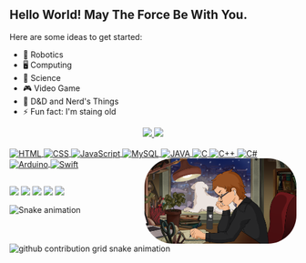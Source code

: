 <!--**MacMenez/MacMenez** is a ✨ _special_ ✨ repository because its `README.md` (this file) appears on your GitHub profile.-->

## Hello World! May The Force Be With You.

Here are some ideas to get started:
- 🦾 Robotics  
- 🖥️ Computing  
- 🔭 Science  
- 🎮 Video Game
- 💬 D&D and Nerd's Things
- ⚡ Fun fact: I'm staing old

<!-- GITHUB Stats | Mostra as tabelas com o resumo da conta -->
<div align="center">
  <a href="https://github.com/MacMenez">
    <!-- GitHub Stats -->
    <img height="180em" src="https://github-readme-stats.vercel.app/api?username=MacMenez&show_icons=true&theme=material-palenight&include_all_commits=true&count_private=true"/>
    <!-- Top Langs -->
    <img height="180em" src="https://github-readme-stats.vercel.app/api/top-langs/?username=MacMenez&layout=compact&langs_count=6&theme=material-palenight"/>

  <!-- Aplicação via Markdown | DOCUMENTAÇÃO: https://github.com/anuraghazra/github-readme-stats
    ![GitHub stats](https://github-readme-stats.vercel.app/api?username=MacMenez&show_icons=true)
    ![GitHub stats](https://github-readme-stats.vercel.app/api?username=MacMenez&show_icons=true&theme=NOME-DO-TEMA)

    ![Top Langs](https://github-readme-stats.vercel.app/api/top-langs/?username=MacMenez&layout=compact)
    ![Top Langs](https://github-readme-stats.vercel.app/api/top-langs/?username=MacMenez&layout=compact&langs_count=7&theme=material-palenight))
  -->
</div>

<!-- Linguagens de programação | DOCUMENTAÇÃO: https://devicon.dev/ -->
<div style="display: inline_block"><br>
  <!-- HTML -->
  <img  align="center" alt="HTML" height="50" width="60" src="https://cdn.jsdelivr.net/gh/devicons/devicon/icons/html5/html5-plain-wordmark.svg" />
  <!-- CSS -->
  <img  align="center" alt="CSS" height="50" width="60" src="https://cdn.jsdelivr.net/gh/devicons/devicon/icons/css3/css3-plain-wordmark.svg" />
  <!-- JavaScript -->
  <img  align="center" alt="JavaScript" height="50" width="60" src="https://cdn.jsdelivr.net/gh/devicons/devicon/icons/javascript/javascript-plain.svg" />
  <!-- MySQL -->
  <img  align="center" alt="MySQL" height="80" width="90" src="https://cdn.jsdelivr.net/gh/devicons/devicon/icons/mysql/mysql-original-wordmark.svg" />
  <!-- JAVA -->
  <img  align="center" alt="JAVA" height="50" width="70" src="https://cdn.jsdelivr.net/gh/devicons/devicon/icons/java/java-original-wordmark.svg" />
  <!-- C -->
  <img  align="center" alt="C" height="50" width="60" src="https://cdn.jsdelivr.net/gh/devicons/devicon/icons/c/c-plain.svg" />
  <!-- C++ -->
  <img  align="center" alt="C++" height="50" width="60" src="https://cdn.jsdelivr.net/gh/devicons/devicon/icons/cplusplus/cplusplus-plain.svg" />
  <!-- C# -->
  <img  align="center" alt="C#" height="50" width="60" src="https://cdn.jsdelivr.net/gh/devicons/devicon/icons/csharp/csharp-plain.svg" />
  <!-- Assembly -->
  <!-- Arduino -->
  <img  align="center" alt="Arduino" height="50" width="60" src="https://cdn.jsdelivr.net/gh/devicons/devicon/icons/arduino/arduino-original-wordmark.svg" />
  <!-- Swift -->
  <img  align="center" alt="Swift" height="80" width="90" src="https://cdn.jsdelivr.net/gh/devicons/devicon/icons/swift/swift-original-wordmark.svg" />
  <!---->
  
  
  <!-- Imagem -->
  <!-- GIF | DOCUMENTAÇÃO: https://picrew.me/ja/image_maker/338224 -->
  <!-- LOFI | DOCUMENTAÇÃO: https://lofigirl.com/generator/ -->
  <img align="right" alt="GIF" height="150" style="border-radius:50px;" src="AvatarLoFi.png">
</div>

##

<!-- REDES SOCIAIS + SISTEMAS | DOCUMENTAÇÃO: https://dev.to/envoy_/150-badges-for-github-pnk -->
<div>
  <!-- Linktree -->
  <a href="https://linktr.ee/MacMenez" target="_blank"><img src="https://img.shields.io/badge/linktree-39E09B?style=for-the-badge&logo=linktree&logoColor=white" target="_blank"></a>
  <img src="https://img.shields.io/badge/Intel-Core_i5_5th-0071C5?style=for-the-badge&logo=intel&logoColor=white" target="_blank">
  <!-- Kali -->
  <img src="https://img.shields.io/badge/Kali_Linux-557C94?style=for-the-badge&logo=kali-linux&logoColor=white" target="_blank">
  <!-- Linux Mint -->
  <!-- <img src="https://img.shields.io/badge/Linux_Mint-87CF3E?style=for-the-badge&logo=linux-mint&logoColor=white" target="_blank"> -->
  <!-- Mac OS -->
  <!-- <img src="https://img.shields.io/badge/mac%20os-000000?style=for-the-badge&logo=apple&logoColor=white" target="_blank"> -->
  <!-- Ubuntu -->
  <img src="https://img.shields.io/badge/Ubuntu-E95420?style=for-the-badge&logo=ubuntu&logoColor=white" target="_blank">
  <!-- Windows -->
  <!-- <img src="https://img.shields.io/badge/Windows-0078D6?style=for-the-badge&logo=windows&logoColor=white" target="_blank"> -->

  <!-- Azure -->
  <img src="https://img.shields.io/badge/Azure_DevOps-0078D7?style=for-the-badge&logo=azure-devops&logoColor=white" target="_blank">
</div>
  
<!-- ANIMAÇÃO DO PAINEL DE UPDATES -->
<!-- https://github.com/marketplace/actions/snake-game-generator-from-github-contributions -->
![Snake animation](https://github.com/MacMenez/MacMenez/blob/output/github-contribution-grid-snake.svg)

<!-- https://github.com/marketplace/actions/generate-snake-game-from-github-contribution-grid?version=v3.0.0 -->
<picture>
  <source
    media="(prefers-color-scheme: dark)"
    srcset="https://raw.githubusercontent.com/MacMenez/MacMenez/output/github-contribution-grid-snake-dark.svg"
  />
  <source
    media="(prefers-color-scheme: light)"
    srcset="https://raw.githubusercontent.com/MacMenez/MacMenez/output/github-contribution-grid-snake.svg"
  />
  <img
    alt="github contribution grid snake animation"
    src="https://raw.githubusercontent.com/MacMenez/MacMenez/output/github-contribution-grid-snake.svg"
  />
</picture>


<!-- VERSÃO 1.0
<img height="180em" src="https://github-readme-stats.vercel.app/api?username=MacMenez&show_icons=true&theme=dracula&include_all_commits=true&count_private=true"/>
<img height="180em" src="https://github-readme-stats.vercel.app/api/top-langs/?username=MacMenez&layout=compact&langs_count=7&theme=dracula"/>

<img align="center" alt="HTML" height="30" width="40" src="https://cdn.jsdelivr.net/gh/devicons/devicon/icons/html5/html5-original.svg">
<img align="center" alt="CSS" height="30" width="40" src="https://cdn.jsdelivr.net/gh/devicons/devicon/icons/css3/css3-original-wordmark.svg">
<img align="center" alt="JavaScript" height="30" width="40" src="https://cdn.jsdelivr.net/gh/devicons/devicon/icons/javascript/javascript-original.svg">
<img align="center" alt="JAVA" height="30" width="40" src="https://cdn.jsdelivr.net/gh/devicons/devicon/icons/java/java-original-wordmark.svg">
<img align="center" alt="C" height="30" width="40" src="https://cdn.jsdelivr.net/gh/devicons/devicon/icons/c/c-original.svg">
<img align="center" alt="C++" height="30" width="40" src="https://cdn.jsdelivr.net/gh/devicons/devicon/icons/cplusplus/cplusplus-original.svg">
<img align="center" alt="C#" height="30" width="40" src="https://cdn.jsdelivr.net/gh/devicons/devicon/icons/cs/cs.svg">
<img align="center" alt="Arduino" height="30" width="40" src="https://cdn.jsdelivr.net/gh/devicons/devicon/icons/arduino/arduino-original-wordmark.svg">

<img align="right" alt="GIF" height="150" style="border-radius:50px;" src="AvatarLoFi.png">

<a href="https://linktr.ee/MacMenez" target="_blank"><img src="https://img.shields.io/badge/linktree-39E09B?style=for-the-badge&logo=linktree&logoColor=white" target="_blank"></a>
<a href="#" target="_blank"><img src="https://img.shields.io/badge/Discord-7289DA?style=for-the-badge&logo=discord&logoColor=white" target="_blank"></a> 
<a href = "mailto:davi.carneiro@sga.pucminas.br"><img src="https://img.shields.io/badge/-Gmail-%23333?style=for-the-badge&logo=gmail&logoColor=white" target="_blank"></a>
<a href="https://www.linkedin.com/in/davi-carneiro-menez/" target="_blank"><img src="https://img.shields.io/badge/-LinkedIn-%230077B5?style=for-the-badge&logo=linkedin&logoColor=white" target="_blank"></a> 

![Snake animation](https://github.com/MacMenez/MacMenez/blob/output/github-contribution-grid-snake.svg)
![Snake animation](https://github.com/MacMenez/MacMenez/blob/output/github-contribution-grid-snake.svg)
-->
